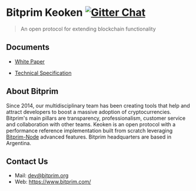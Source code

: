 # Bitprim Keoken <a target="_blank" href="https://gitter.im/bitprim/Lobby">![Gitter Chat][badge.Gitter]</a>

> An open protocol for extending blockchain functionality

## Documents

- [White Paper](keoken-whitepaper.md)

- [Technical Specification](keoken-technical-specification.md)

## About Bitprim

Since 2014, our multidisciplinary team has been creating tools that help and attract developers to boost a massive adoption of cryptocurrencies. Bitprim's main pillars are transparency, professionalism, customer service and collaboration with other teams. Keoken is an open protocol with a performance reference implementation built from scratch leveraging [Bitprim-Node](https://github.com/bitprim/bitprim) advanced features. Bitprim headquarters are based in Argentina.

## Contact Us

- Mail: dev@bitprim.org
- Web: https://www.bitprim.com/


<!-- Links -->
[badge.Gitter]: https://img.shields.io/badge/gitter-join%20chat-blue.svg

